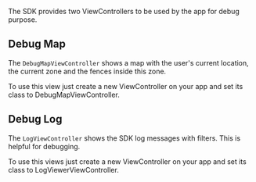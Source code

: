 The SDK provides two ViewControllers to be used by the app for debug purpose.

## Debug Map

The `DebugMapViewController` shows a map with the user's current location, the current zone and the fences inside this zone.

To use this view just create a new ViewController on your app and set its class to DebugMapViewController.


## Debug Log

The `LogViewController` shows the SDK log messages with filters. This is helpful for debugging. 

To use this views just create a new ViewController on your app and set its class to LogViewerViewController.

